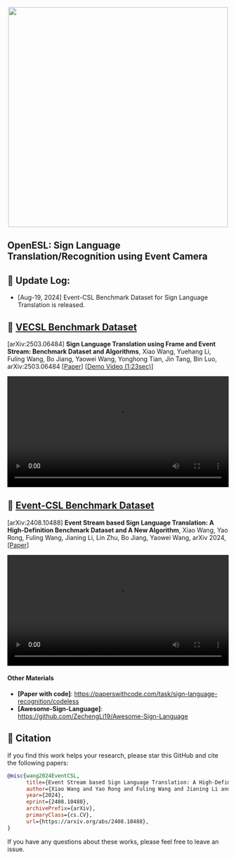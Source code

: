 <p align="center">
<img src="https://github.com/Event-AHU/OpenESL/blob/main/EventCSL_gif.gif" width="500">
</p>

## OpenESL: Sign Language Translation/Recognition using Event Camera 

## :dart: Update Log: 

* [Aug-19, 2024] Event-CSL Benchmark Dataset for Sign Language Translation is released. 



## :dart: [VECSL Benchmark Dataset]() 
[arXiv:2503.06484] **Sign Language Translation using Frame and Event Stream: Benchmark Dataset and Algorithms**, 
Xiao Wang, Yuehang Li, Fuling Wang, Bo Jiang, Yaowei Wang, Yonghong Tian, Jin Tang, Bin Luo, 
arXiv:2503.06484 
[[Paper](https://arxiv.org/abs/2503.06484)] 
[[Demo Video (1:23sec)](https://youtu.be/Mn0xbAyLAEA?si=nIP1L8RvvSxZlvHk)]

<div align="center">
  <video src="https://github.com/user-attachments/assets/a137e253-ba5a-4e03-a164-bb670dee08a1" width="100%" poster=""> </video>
</div>




## :dart: [Event-CSL Benchmark Dataset]() 
[arXiv:2408.10488] **Event Stream based Sign Language Translation: A High-Definition Benchmark Dataset and A New Algorithm**, 
Xiao Wang, Yao Rong, Fuling Wang, Jianing Li, Lin Zhu, Bo Jiang, Yaowei Wang, arXiv 2024,   
[[Paper](https://arxiv.org/abs/2408.10488)] 

<div align="center">
  <video src="https://github.com/user-attachments/assets/482d3b82-9287-4494-89e8-4d11e1a5b252" width="100%" poster=""> </video>
</div>


#### Other Materials 
* **[Paper with code]**: https://paperswithcode.com/task/sign-language-recognition/codeless  
* **[Awesome-Sign-Language]**: https://github.com/ZechengLi19/Awesome-Sign-Language






## :newspaper: Citation 
If you find this work helps your research, please star this GitHub and cite the following papers: 
```bibtex
@misc{wang2024EventCSL,
      title={Event Stream based Sign Language Translation: A High-Definition Benchmark Dataset and A New Algorithm}, 
      author={Xiao Wang and Yao Rong and Fuling Wang and Jianing Li and Lin Zhu and Bo Jiang and Yaowei Wang},
      year={2024},
      eprint={2408.10488},
      archivePrefix={arXiv},
      primaryClass={cs.CV},
      url={https://arxiv.org/abs/2408.10488}, 
}

```

If you have any questions about these works, please feel free to leave an issue. 


